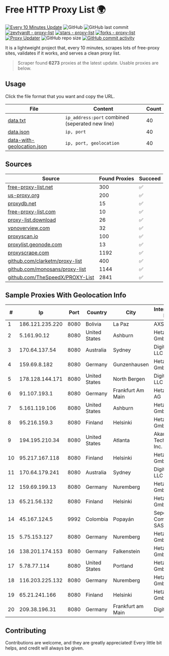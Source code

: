 
# Free HTTP Proxy List 🌍

[![Every 10 Minutes Update](https://github.com/mertguvencli/http-proxy-list/actions/workflows/main.yml/badge.svg?branch=main)](https://github.com/mertguvencli/http-proxy-list/actions/workflows/main.yml)
![GitHub](https://img.shields.io/github/license/mertguvencli/http-proxy-list)
![GitHub last commit](https://img.shields.io/github/last-commit/mertguvencli/http-proxy-list)
[![zevtyardt - proxy-list](https://img.shields.io/static/v1?label=zevtyardt&message=proxy-list&color=blue&logo=github)](https://github.com/zevtyardt/proxy-list "Go to GitHub repo")
[![stars - proxy-list](https://img.shields.io/github/stars/zevtyardt/proxy-list?style=social)](https://github.com/zevtyardt/proxy-list)
[![forks - proxy-list](https://img.shields.io/github/forks/zevtyardt/proxy-list?style=social)](https://github.com/zevtyardt/proxy-list)
[![Proxy Updater](https://github.com/zevtyardt/proxy-list/workflows/Proxy%20Updater/badge.svg)](https://github.com/zevtyardt/proxy-list/actions?query=workflow:"Proxy+Updater")
![GitHub repo size](https://img.shields.io/github/repo-size/zevtyardt/proxy-list)
[![GitHub commit activity](https://img.shields.io/github/commit-activity/m/zevtyardt/proxy-list?logo=commits)](https://github.com/zevtyardt/proxy-list/commits/main)

It is a lightweight project that, every 10 minutes, scrapes lots of free-proxy sites, validates if it works, and serves a clean proxy list.

> Scraper found **6273** proxies at the latest update. Usable proxies are below.

## Usage

Click the file format that you want and copy the URL.

|File|Content|Count|
|----|-------|-----|
|[data.txt](https://raw.githubusercontent.com/mertguvencli/http-proxy-list/main/proxy-list/data.txt)|`ip_address:port` combined (seperated new line)|40|
|[data.json](https://raw.githubusercontent.com/mertguvencli/http-proxy-list/main/proxy-list/data.json)|`ip, port`|40|
|[data-with-geolocation.json](https://raw.githubusercontent.com/mertguvencli/http-proxy-list/main/proxy-list/data-with-geolocation.json)|`ip, port, geolocation`|40|

## Sources

|Source|Found Proxies|Succeed|
|------|-------------|-------|
|[free-proxy-list.net](https://free-proxy-list.net)|300|✅|
|[us-proxy.org](https://www.us-proxy.org)|200|✅|
|[proxydb.net](http://proxydb.net)|15|✅|
|[free-proxy-list.com](https://free-proxy-list.com/?page=&port=&type%5B%5D=http&type%5B%5D=https&up_time=0&search=Search)|10|✅|
|[proxy-list.download](https://www.proxy-list.download/HTTP)|26|✅|
|[vpnoverview.com](https://vpnoverview.com/privacy/anonymous-browsing/free-proxy-servers)|32|✅|
|[proxyscan.io](https://www.proxyscan.io)|100|✅|
|[proxylist.geonode.com](https://proxylist.geonode.com/api/proxy-list?limit=300&page=1&sort_by=lastChecked&sort_type=desc&protocols=http,https)|13|✅|
|[proxyscrape.com](https://api.proxyscrape.com/v2/?request=displayproxies&protocol=http&timeout=10000&country=all&ssl=all&anonymity=all)|1192|✅|
|[github.com/clarketm/proxy-list](https://raw.githubusercontent.com/clarketm/proxy-list/master/proxy-list-raw.txt)|400|✅|
|[github.com/monosans/proxy-list](https://raw.githubusercontent.com/monosans/proxy-list/main/proxies/http.txt)|1144|✅|
|[github.com/TheSpeedX/PROXY-List](https://raw.githubusercontent.com/TheSpeedX/PROXY-List/master/http.txt)|2841|✅|


## Sample Proxies With Geolocation Info

|#|Ip|Port|Country|City|Internet Service Provider|
|-|--|----|-------|----|-------------------------|
|1|186.121.235.220|8080|Bolivia|La Paz|AXS Bolivia S. A.|
|2|5.161.90.12|8080|United States|Ashburn|Hetzner Online GmbH|
|3|170.64.137.54|8080|Australia|Sydney|DigitalOcean, LLC|
|4|159.69.8.182|8080|Germany|Gunzenhausen|Hetzner Online GmbH|
|5|178.128.144.171|8080|United States|North Bergen|DigitalOcean, LLC|
|6|91.107.193.1|8080|Germany|Frankfurt Am Main|Hetzner Online AG|
|7|5.161.119.106|8080|United States|Ashburn|Hetzner Online GmbH|
|8|95.216.159.3|8080|Finland|Helsinki|Hetzner Online GmbH|
|9|194.195.210.34|8080|United States|Atlanta|Akamai Technologies, Inc.|
|10|95.217.167.118|8080|Finland|Helsinki|Hetzner Online GmbH|
|11|170.64.179.241|8080|Australia|Sydney|DigitalOcean, LLC|
|12|159.69.199.13|8080|Germany|Nuremberg|Hetzner Online GmbH|
|13|65.21.56.132|8080|Finland|Helsinki|Hetzner Online GmbH|
|14|45.167.124.5|9992|Colombia|Popayán|Sepcom Comunicaciones SAS|
|15|5.75.153.127|8080|Germany|Nuremberg|Hetzner Online GmbH|
|16|138.201.174.153|8080|Germany|Falkenstein|Hetzner Online GmbH|
|17|5.78.77.114|8080|United States|Portland|Hetzner Online GmbH|
|18|116.203.225.132|8080|Germany|Nuremberg|Hetzner Online GmbH|
|19|65.21.241.166|8080|Finland|Helsinki|Hetzner Online GmbH|
|20|209.38.196.31|8080|Germany|Frankfurt am Main|DigitalOcean|



## Contributing

Contributions are welcome, and they are greatly appreciated! Every
little bit helps, and credit will always be given.

